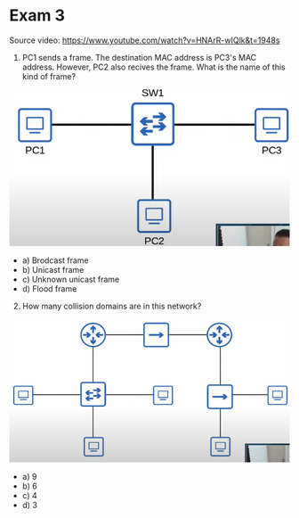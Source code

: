 # Exam 3 

Source video: https://www.youtube.com/watch?v=HNArR-wIQlk&t=1948s


1. PC1 sends a frame. The destination MAC address is PC3's MAC address. However, PC2 also recives the frame. What is the name of this kind of frame? 

![alt text](image.png)

* a) Brodcast frame
* b) Unicast frame
* c) Unknown unicast frame
* d) Flood frame

2. How many collision domains are in this network?

![alt text](image-1.png)

* a) 9
* b) 6
* c) 4
* d) 3 